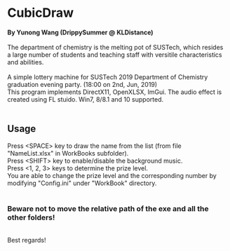 # CubicDraw
**By Yunong Wang (DrippySummer @ KLDistance)**
<br><br>
The department of chemistry is the melting pot of SUSTech, which resides a large number of students and teaching staff 
with versitile characteristics and abilities. 
<br><br>
A simple lottery machine for SUSTech 2019 Department of Chemistry graduation evening party. (18:00 on 2nd, Jun, 2019)<br>
This program implements DirectX11, OpenXLSX, ImGui. The audio effect is created using FL stuido. 
Win7, 8/8.1 and 10 supported.
<br><br>
## Usage
Press &lt;SPACE&gt; key to draw the name from the list (from file "NameList.xlsx" in WorkBooks subfolder).<br>
Press &lt;SHIFT&gt; key to enable/disable the background music.<br>
Press &lt;1, 2, 3&gt; keys to determine the prize level.<br>
You are able to change the prize level and the corresponding number by modifying "Config.ini" 
under "WorkBook" directory.<br><br>

### Beware not to move the relative path of the exe and all the other folders!

<br>
Best regards!
<br>